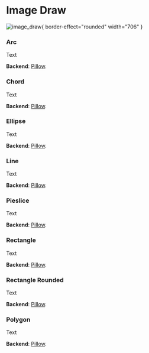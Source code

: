 # Image Draw

![image_draw](image_draw.png){ border-effect="rounded" width="706" }

### Arc

Text

**Backend**: <a href="Modules.md" anchor="pillow" summary="A widely used Python library for image manipulation.">Pillow</a>.

### Chord

Text

**Backend**: <a href="Modules.md" anchor="pillow" summary="A widely used Python library for image manipulation.">Pillow</a>.

### Ellipse

Text

**Backend**: <a href="Modules.md" anchor="pillow" summary="A widely used Python library for image manipulation.">Pillow</a>.

### Line

Text

**Backend**: <a href="Modules.md" anchor="pillow" summary="A widely used Python library for image manipulation.">Pillow</a>.

### Pieslice

Text

**Backend**: <a href="Modules.md" anchor="pillow" summary="A widely used Python library for image manipulation.">Pillow</a>.

### Rectangle

Text

**Backend**: <a href="Modules.md" anchor="pillow" summary="A widely used Python library for image manipulation.">Pillow</a>.

### Rectangle Rounded

Text

**Backend**: <a href="Modules.md" anchor="pillow" summary="A widely used Python library for image manipulation.">Pillow</a>.

### Polygon

Text

**Backend**: <a href="Modules.md" anchor="pillow" summary="A widely used Python library for image manipulation.">Pillow</a>.
